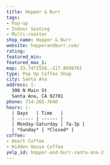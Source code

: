 ```yaml
---
title: Hopper & Burr
tags:
- Pop-up
- Indoor Seating
- Multi-roaster
shop_name: Hopper & Burr
website: hopperandburr.com/
rating:
featured_min:
featured_max_1:
map: 33.7472556,-117.8699761
type: Pop Up Coffee Shop
city: Santa Ana
address: |-
  300 N Main St
  Santa Ana, CA 92701
phone: 714-265-7640
hours: |-
  | Days   | Time   |
  | ------ | ------ |
  | Monday-Saturday | 7a-3p |
  | *Sunday* | *Closed* |
coffee:
- Heart Coffee
- Hidden House Coffee
yelp_id: hopper-and-burr-santa-ana-2
---
```

